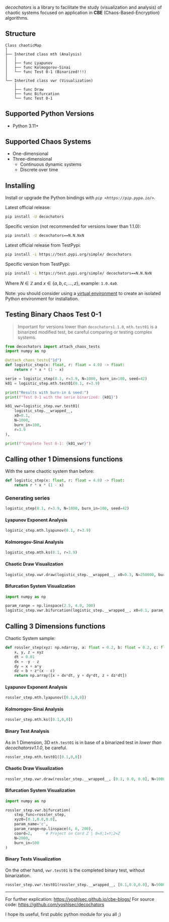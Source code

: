 *decochators* is a library to facilitate the study (visualization and analysis) of chaotic systems focused on application in **CBE** (Chaos-Based-Encryption) algorithms.

## Structure

```
Class chaoticMap
│ 
├── Inherited class mth (Analysis)
│ 	│ 
│   ├── func Lyapunov
│   ├── func Kolmogorov-Sinai
│   └── func Test 0-1 (Binarized!!!)
│
└── Inherited class vwr (Visualization)
	│ 
    ├── func Draw
    ├── func Bifurcation
    └── func Test 0-1
```

## Supported Python Versions

- Python 3.11+

## Supported Chaos Systems

- One-dimensional
- Three-dimensional
	- Continuous dynamic systems
	- Discrete over time

## Installing

Install or upgrade the Python bindings with *`pip <https://pip.pypa.io/>`*.

Latest official release:

```bash
pip install -U decochators
```

Specific version (not recommended for versions lower than 1.1.0):

```bash
pip install -U decochators==N.N.NxN
```

Latest official release from TestPypi:

```bash
pip install -i https://test.pypi.org/simple/ decochators
```

Specific version from TestPypi:

```bash
pip install -i https://test.pypi.org/simple/ decochators==N.N.NxN
```

Where $N \in \mathbb{Z}$ and $x \in \{a, b, c, \dots, z\}$, example: `1.0.4a0`.


Note: you should consider using a [virtual environment](https://packaging.python.org/en/latest/guides/installing-using-pip-and-virtual-environments) to create an isolated Python environment for installation.

## Testing Binary Chaos Test 0-1

> Important for versions lower than `decochators1.1.0`, `mth.test01` is a binarized modified test, be careful comparing or testing complex systems.

```python
from decochators import attach_chaos_tests
import numpy as np

@attach_chaos_tests("1d")
def logistic_step(x: float, r: float = 4.0) -> float:
    return r * x * (1 - x)

serie = logistic_step(0.1, r=3.9, N=1000, burn_in=100, seed=42)
k01 = logistic_step.mth.test01(0.1, r=3.9)

print("Results with burn-in & seed:")
print(f"Test 0-1 with the serie binarized: {k01}")

k01_vwr=logistic_step.vwr.test01(
    logistic_step.__wrapped__,
    x0=0.1,
    N=1000,
    burn_in=100,
    r=3.9
),

print(f"Complete Test 0-1: {k01_vwr}")
```

## Calling other 1 Dimensions functions
With the same chaotic system than before:

```python
def logistic_step(x: float, r: float = 4.0) -> float:
    return r * x * (1 - x)
```

### Generating series

```python
logistic_step(0.1, r=3.9, N=1000, burn_in=100, seed=42)
```

#### Lyapunov Exponent Analysis

```python
logistic_step.mth.lyapunov(0.1, r=3.9)
```

#### Kolmorogov-Sinai Analysis

```python
logistic_step.mth.ks(0.1, r=3.9)
```

#### Chaotic Draw Visualization

```python
logistic_step.vwr.draw(logistic_step.__wrapped__, x0=0.3, N=250000, burn_in=100, r=4.0)
```

#### Bifurcation System Visualization

```python
import numpy as np

param_range = np.linspace(2.5, 4.0, 300)
logistic_step.vwr.bifurcation(logistic_step.__wrapped__, x0=0.1, param_name="r", param_range=param_range, N=5000, burn_in=200, last_points=50)
```


## Calling 3 Dimensions functions

Chaotic System sample:

```python
def rossler_step(xyz: np.ndarray, a: float = 0.2, b: float = 0.2, c: float = 5.7) -> np.ndarray:
    x, y, z = xyz
    dt = 0.01
    dx = -y - z
    dy = x + a*y
    dz = b + z*(x - c)
    return np.array([x + dx*dt, y + dy*dt, z + dz*dt])
```

#### Lyapunov Exponent Analysis

```python
rossler_step.mth.lyapunov([0.1,0,0])
```

#### Kolmorogov-Sinai Analysis

```python
rossler_step.mth.ks([0.1,0,0])
```

#### Binary Test Analysis

As in 1 Dimension, 3D `mth.test01` is in base of a binarized test in *lower than decochatorsv1.1.0*, be careful. 

```python
rossler_step.mth.test01([0.1,0,0])
```

#### Chaotic Draw Visualization

```python
rossler_step.vwr.draw(rossler_step.__wrapped__, [0.1, 0.0, 0.0], N=10000, burn_in=500, a=0.2, b=0.2, c=5.7)
```

#### Bifurcation System Visualization

```python
import numpy as np

rossler_step.vwr.bifurcation(
    step_func=rossler_step,
    xyz0=[0.1,0.0,0.0],
    param_name='c',
    param_range=np.linspace(4, 6, 200),
    coord=2,      # Project on Cord Z | 0=X;1=Y;2=Z
    N=2000,
    burn_in=500
)
```

#### Binary Tests Visualization

On the other hand, `vwr.test01` is the completed binary test, without binarization.

```python
rossler_step.vwr.test01(rossler_step.__wrapped__, [0.1,0.0,0.0], N=5000, burn_in=100)
```

---

For further explication: https://yoshlsec.github.io/cbe-blogs/
For source code: https://github.com/yoshlsec/decochators

I hope its useful, first public python module for you all ;)
